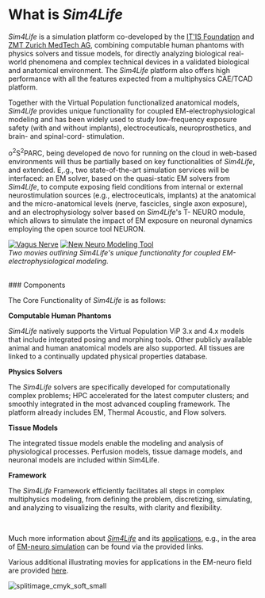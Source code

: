 # What is *Sim4Life*

*Sim4Life* is a simulation platform co-developed by the [IT'IS Foundation](https://itis.swiss/news-events/news/latest-news/) and [ZMT Zurich MedTech AG](https://zmt.swiss), combining computable human phantoms with physics solvers and tissue models, for directly analyzing biological real-world phenomena and complex technical devices in a validated biological and anatomical environment. The *Sim4Life* platform also offers high performance with all the features expected from a multiphysics CAE/TCAD platform.

Together with the Virtual Population functionalized anatomical models, *Sim4Life* provides unique functionality for coupled EM-electrophysiological modeling and has been widely used to study low-frequency exposure safety (with and without implants), electroceuticals, neuroprosthetics, and brain- and spinal-cord- stimulation.

o<sup>2</sup>S<sup>2</sup>PARC, being developed de novo for running on the cloud in web-based environments will thus be partially based on key functionalities of *Sim4Life*, and extended. E,.g., two state-of-the-art simulation services will be interfaced: an EM solver, based on the quasi-static EM solvers from *Sim4Life*, to compute exposing field conditions from internal or external neurostimulation sources (e.g., electroceuticals, implants) at the anatomical and the micro-anatomical levels (nerve, fascicles, single axon exposure), and an electrophysiology solver based on *Sim4Life*'s T- NEURO module, which allows to simulate the impact of EM exposure on neuronal dynamics employing the open source tool NEURON.

[![Vagus Nerve](https://user-images.githubusercontent.com/32800795/61666400-ad7b5d00-acd7-11e9-923a-4def8c39c549.png ':size=380%')](https://www.youtube.com/watch?v=7A2g8bLa54g "Vagus Nerve")     [![New Neuro Modeling Tool](https://user-images.githubusercontent.com/32800795/61666401-ad7b5d00-acd7-11e9-9736-9885bbd51d16.png ':size=380%')](https://www.youtube.com/watch?time_continue=1&v=g_PwOyVjNt0 "New Neuro Modeling Tool")
<br/>
*Two movies outlining Sim4Life's unique functionality for coupled EM-electrophysiological modeling.*

<br/>
### Components

The Core Functionality of *Sim4Life* is as follows:

**Computable Human Phantoms**

*Sim4Life* natively supports the Virtual Population ViP 3.x and 4.x models that include integrated posing and morphing tools. Other publicly available animal and human anatomical models are also supported. All tissues are linked to a continually updated physical properties database.

**Physics Solvers**

The *Sim4Life* solvers are specifically developed for computationally complex problems; HPC accelerated for the latest computer clusters; and smoothly integrated in the most advanced coupling framework. The platform already includes EM, Thermal Acoustic, and Flow solvers.

**Tissue Models**

The integrated tissue models enable the modeling and analysis of physiological processes. Perfusion models, tissue damage models, and neuronal models are included within Sim4Life.

**Framework**

The *Sim4Life* Framework efficiently facilitates all steps in complex multiphysics modeling, from defining the problem, discretizing, simulating, and analyzing to visualizing the results, with clarity and flexibility. 

<br/>


Much more information about [*Sim4Life*](https://zmt.swiss/sim4life/) and its [applications](https://zmt.swiss/applications/), e.g., in the area of [EM-neuro simulation](https://zmt.swiss/applications/modeling-vagus-nerve-stimulation/) can be found via the provided links.

Various additional illustrating movies for applications in the EM-neuro field are provided [here](https://zmt.swiss/sim4life/video-training/).

![splitimage_cmyk_soft_small](https://user-images.githubusercontent.com/32800795/61652711-e2c48280-acb8-11e9-8908-fc599a387079.png)
